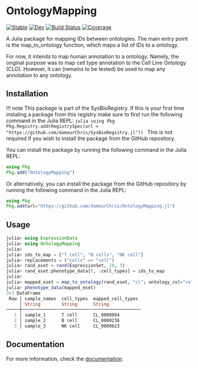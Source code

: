 # OntologyMapping

[![Stable](https://img.shields.io/badge/docs-stable-blue.svg)](https://damourChris.github.io/OntologyMapping.jl/stable/)
[![Dev](https://img.shields.io/badge/docs-dev-blue.svg)](https://damourChris.github.io/OntologyMapping.jl/dev/)
[![Build Status](https://github.com/damourChris/OntologyMapping.jl/actions/workflows/CI.yml/badge.svg?branch=main)](https://github.com/damourChris/OntologyMapping.jl/actions/workflows/CI.yml?query=branch%3Amain)
[![Coverage](https://codecov.io/gh/damourChris/OntologyMapping.jl/branch/main/graph/badge.svg)](https://codecov.io/gh/damourChris/OntologyMapping.jl)

A Julia package for mapping IDs between ontologies. The main entry point is the map_to_ontology function, which maps a list of IDs to a ontology. 

For now, it intends to map human annotation to a ontology. Namely, the original purpose was to map cell type annotation to the Cell Line Ontology (CLO). However, it can (remains to be tested) be used to map any annotation to any ontology.

## Installation
!!! note
    This package is part of the SysBioRegistry. If this is your first time instaling a package from this registry make sure to first  run the following command in the Julia REPL:
    ```julia
    using Pkg
    Pkg.Registry.add(RegistrySpec(url = "https://github.com/damourChris/SysBioRegistry.jl"))
    ```
    This is not required if you wish to install the package from the GitHub repository.

You can install the package by running the following command in the Julia REPL:
```julia
using Pkg
Pkg.add("OntologyMapping")
```

Or alternatively, you can install the package from the GitHub repository by running the following command in the Julia REPL:
```julia
using Pkg
Pkg.add(url="https://github.com/damourChris/OntologyMapping.jl")
```

## Usage

```julia
julia> using ExpressionData
julia> using OntologyMapping
julia>
julia> ids_to_map = ["T cell", "B cells", "NK cell"]
julia> replacements = ("cells" => "cell")
julia> rand_eset = rand(ExpressionSet, 10, 3)
julia> rand_eset.phenotype_data[!, :cell_types] = ids_to_map
julia>
julia> mapped_eset = map_to_ontology(rand_eset, "cl"; ontology_col="cell_types", replacements=replacements, target_col="mapped_cell_types")
julia> phenotype_data(mapped_eset)
3×3 DataFrame
 Row │ sample_names  cell_types  mapped_cell_types 
     │ String        String      String            
─────┼─────────────────────────────────────────────
   1 │ sample_1      T cell      CL_0000084
   2 │ sample_2      B cell      CL_0000236
   3 │ sample_3      NK cell     CL_0000623
```

## Documentation

For more information, check the [documentation](https://damourChris.github.io/OntologyMapping.jl/stable/).





